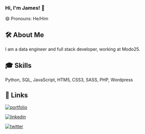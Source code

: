 
### Hi, I'm James! 👋

😄 Pronouns: He/Him
  
## 🛠 About Me
I am a data engineer and full stack developer, working  at Modo25.

  
## 🎓 Skills
Python, SQL, JavaScript, HTM5, CSS3, SASS, PHP, Wordpress

  
## 🔗 Links
[![portfolio](https://img.shields.io/badge/my_portfolio-000?style=for-the-badge&logo=ko-fi&logoColor=white)](https://jamesdewes.com/projects)

[![linkedin](https://img.shields.io/badge/linkedin-0A66C2?style=for-the-badge&logo=linkedin&logoColor=white)](https://www.linkedin.com/in/james-dewes)

[![twitter](https://img.shields.io/badge/twitter-1DA1F2?style=for-the-badge&logo=twitter&logoColor=white)](https://twitter.com/jimdewes)

  

<!--
**james-dewes/james-dewes** is a ✨ _special_ ✨ repository because its `README.md` (this file) appears on your GitHub profile.

Here are some ideas to get you started:

- 🔭 I’m currently working on ...
- 🌱 I’m currently learning ...
- 👯 I’m looking to collaborate on ...
- 🤔 I’m looking for help with ...
- 💬 Ask me about ...
- 📫 How to reach me: ...
- ⚡ Fun fact: ...
-->
